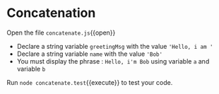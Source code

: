 # Concatenation

Open the file `concatenate.js`{{open}}

- Declare a string variable `greetingMsg` with the value `'Hello, i am '`
- Declare a string variable `name` with the value `'Bob'`
- You must display the phrase : `Hello, i'm Bob` using variable `a` and variable `b` 

Run `node concatenate.test`{{execute}} to test your code.
